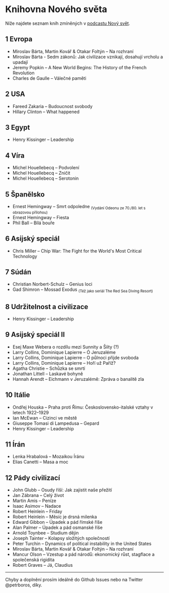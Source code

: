 # Knihovna Nového světa

Níže najdete seznam knih zmíněných v [podcastu Nový svět](https://www.info.cz/podcasty/novy-svet).


## 1 Evropa
* Miroslav Bárta, Martin Kovář & Otakar Foltýn – Na rozhraní
* Miroslav Bárta - Sedm zákonů: Jak civilizace vznikají, dosahují vrcholu a upadají
* Jeremy Popkin – A New World Begins: The History of the French Revolution
* Charles de Gaulle – Válečné paměti


## 2 USA
* Fareed Zakaria – Budoucnost svobody
* Hillary Clinton – What happened


## 3 Egypt
* Henry Kissinger – Leadership


## 4 Víra
* Michel Houellebecq – Podvolení
* Michel Houellebecq – Zničit
* Michel Houellebecq – Serotonin


## 5 Španělsko
* Ernest Hemingway – Smrt odpoledne	<sub>(Vydání Odeonu ze 70./80. let s obrazovou přílohou)</sub>
* Ernest Hemingway – Fiesta
* Phil Ball – Bílá bouře


## 6 Asijský speciál
* Chris Miller – Chip War: The Fight for the World's Most Critical Technology


## 7 Súdán
* Christian Norbert-Schulz – Genius loci
* Gad Shimron – Mossad Exodus <sub>(Též jako seriál The Red Sea Diving Resort)</sub>


## 8 Udržitelnost a civilizace
* Henry Kissinger – Leadership


## 9 Asijský speciál II
* Esej Maxe Webera o rozdílu mezi Sunnity a Šíity (?)
* Larry Collins, Dominique Lapierre – Ó Jeruzaléme
* Larry Collins, Dominique Lapierre – O půlnoci přijde svoboda
* Larry Collins, Dominique Lapierre – Hoří už Paříž?
* Agatha Christie – Schůzka se smrtí
* Jonathan Littell – Laskavé bohyně
* Hannah Arendt – Eichmann v Jeruzalémě: Zpráva o banalitě zla


## 10 Itálie
* Ondřej Houska – Praha proti Římu: Československo-italské vztahy v letech 1922–1929
* Ian McEwan – Cizinci ve městě
* Giuseppe Tomasi di Lampedusa – Gepard
* Henry Kissinger – Leadership


## 11 Írán
* Lenka Hrabalová – Mozaikou Íránu
* Elias Canetti – Masa a moc


## 12 Pády civilizací
* John Glubb – Osudy říší: Jak zajistit naše přežití
* Jan Zábrana – Celý život
* Martin Amis – Peníze
* Isaac Asimov – Nadace
* Robert Heinlein – Friday
* Robert Heinlein – Měsíc je drsná milenka
* Edward Gibbon – Úpadek a pád římské říše
* Alan Palmer – Úpadek a pád osmanské říše
* Arnold Toynbee – Studium dějin
* Joseph Tainter – Kolapsy složitých společností
* Peter Turchin – Dynamics of political instability in the United States
* Miroslav Bárta, Martin Kovář & Otakar Foltýn – Na rozhraní
* Mancur Olson – Vzestup a pád národů: ekonomický růst, stagflace a společenská rigidita
* Robert Graves – Já, Claudius



---

Chyby a doplnění prosím ideálně do Github Issues nebo na Twitter @petrboros, díky.

